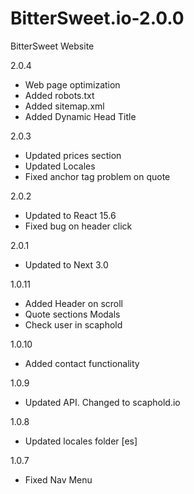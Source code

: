 # BitterSweet.io-2.0.0
BitterSweet Website

2.0.4

* Web page optimization
* Added robots.txt
* Added sitemap.xml
* Added Dynamic Head Title

2.0.3

* Updated prices section
* Updated Locales
* Fixed anchor tag problem on quote

2.0.2

* Updated to React 15.6
* Fixed bug on header click

2.0.1

* Updated to Next 3.0

1.0.11

* Added Header on scroll
* Quote sections Modals
* Check user in scaphold

1.0.10

* Added contact functionality

1.0.9

* Updated API. Changed to scaphold.io

1.0.8

* Updated locales folder [es]

1.0.7

* Fixed Nav Menu
